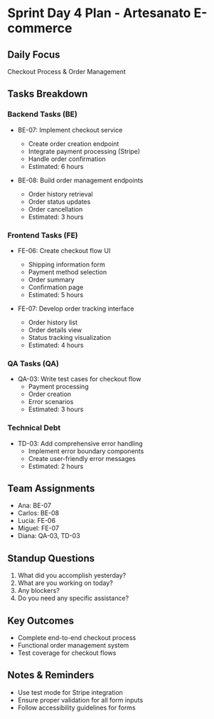 # Sprint Day 4 Plan - Artesanato E-commerce

## Daily Focus
Checkout Process & Order Management

## Tasks Breakdown

### Backend Tasks (BE)
- BE-07: Implement checkout service
  - Create order creation endpoint
  - Integrate payment processing (Stripe)
  - Handle order confirmation
  - Estimated: 6 hours

- BE-08: Build order management endpoints
  - Order history retrieval
  - Order status updates
  - Order cancellation
  - Estimated: 3 hours

### Frontend Tasks (FE)
- FE-06: Create checkout flow UI
  - Shipping information form
  - Payment method selection
  - Order summary
  - Confirmation page
  - Estimated: 5 hours

- FE-07: Develop order tracking interface
  - Order history list
  - Order details view
  - Status tracking visualization
  - Estimated: 4 hours

### QA Tasks (QA)
- QA-03: Write test cases for checkout flow
  - Payment processing
  - Order creation
  - Error scenarios
  - Estimated: 3 hours

### Technical Debt
- TD-03: Add comprehensive error handling
  - Implement error boundary components
  - Create user-friendly error messages
  - Estimated: 2 hours

## Team Assignments
- Ana: BE-07
- Carlos: BE-08
- Lucia: FE-06
- Miguel: FE-07
- Diana: QA-03, TD-03

## Standup Questions
1. What did you accomplish yesterday?
2. What are you working on today?
3. Any blockers?
4. Do you need any specific assistance?

## Key Outcomes
- Complete end-to-end checkout process
- Functional order management system
- Test coverage for checkout flows

## Notes & Reminders
- Use test mode for Stripe integration
- Ensure proper validation for all form inputs
- Follow accessibility guidelines for forms